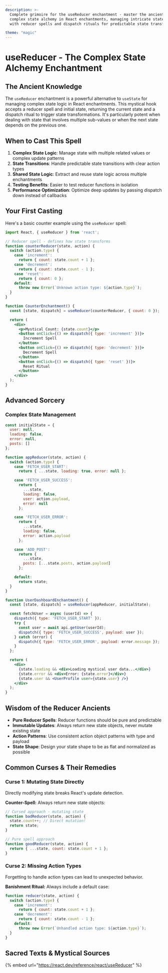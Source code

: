 ```yaml
---
description: >-
  Complete grimoire for the useReducer enchantment - master the ancient art of
  complex state alchemy in React enchantments, managing intricate state logic
  with reducer spells and dispatch rituals for predictable state transformations.

theme: "magic"
---
```


# useReducer - The Complex State Alchemy Enchantment

## The Ancient Knowledge

The `useReducer` enchantment is a powerful alternative to `useState` for managing complex state logic in React enchantments. This mystical hook accepts a reducer spell and initial state, returning the current state and a dispatch ritual to trigger state transformations. It's particularly potent when dealing with state that involves multiple sub-values or when the next state depends on the previous one.

## When to Cast This Spell

1. **Complex State Logic**: Manage state with multiple related values or complex update patterns
2. **State Transitions**: Handle predictable state transitions with clear action types
3. **Shared State Logic**: Extract and reuse state logic across multiple enchantments
4. **Testing Benefits**: Easier to test reducer functions in isolation
5. **Performance Optimization**: Optimize deep updates by passing dispatch down instead of callbacks

## Your First Casting

Here's a basic counter example using the `useReducer` spell:

```jsx
import React, { useReducer } from 'react';

// Reducer spell - defines how state transforms
function counterReducer(state, action) {
  switch (action.type) {
    case 'increment':
      return { count: state.count + 1 };
    case 'decrement':
      return { count: state.count - 1 };
    case 'reset':
      return { count: 0 };
    default:
      throw new Error(`Unknown action type: ${action.type}`);
  }
}

function CounterEnchantment() {
  const [state, dispatch] = useReducer(counterReducer, { count: 0 });

  return (
    <div>
      <p>Mystical Count: {state.count}</p>
      <button onClick={() => dispatch({ type: 'increment' })}>
        Increment Spell
      </button>
      <button onClick={() => dispatch({ type: 'decrement' })}>
        Decrement Spell
      </button>
      <button onClick={() => dispatch({ type: 'reset' })}>
        Reset Ritual
      </button>
    </div>
  );
}
```

## Advanced Sorcery

### Complex State Management

```jsx
const initialState = {
  user: null,
  loading: false,
  error: null,
  posts: []
};

function appReducer(state, action) {
  switch (action.type) {
    case 'FETCH_USER_START':
      return { ...state, loading: true, error: null };

    case 'FETCH_USER_SUCCESS':
      return {
        ...state,
        loading: false,
        user: action.payload,
        error: null
      };

    case 'FETCH_USER_ERROR':
      return {
        ...state,
        loading: false,
        error: action.payload
      };

    case 'ADD_POST':
      return {
        ...state,
        posts: [...state.posts, action.payload]
      };

    default:
      return state;
  }
}

function UserDashboardEnchantment() {
  const [state, dispatch] = useReducer(appReducer, initialState);

  const fetchUser = async (userId) => {
    dispatch({ type: 'FETCH_USER_START' });
    try {
      const user = await api.getUser(userId);
      dispatch({ type: 'FETCH_USER_SUCCESS', payload: user });
    } catch (error) {
      dispatch({ type: 'FETCH_USER_ERROR', payload: error.message });
    }
  };

  return (
    <div>
      {state.loading && <div>Loading mystical user data...</div>}
      {state.error && <div>Error: {state.error}</div>}
      {state.user && <UserProfile user={state.user} />}
    </div>
  );
}
```

## Wisdom of the Reducer Ancients

- **Pure Reducer Spells**: Reducer functions should be pure and predictable
- **Immutable Updates**: Always return new state objects, never mutate existing state
- **Action Patterns**: Use consistent action object patterns with type and payload
- **State Shape**: Design your state shape to be as flat and normalized as possible

## Common Curses & Their Remedies

### Curse 1: Mutating State Directly
Directly modifying state breaks React's update detection.

**Counter-Spell:**
Always return new state objects:

```jsx
// Cursed approach - mutating state
function badReducer(state, action) {
  state.count++; // Direct mutation!
  return state;
}

// Pure spell approach
function goodReducer(state, action) {
  return { ...state, count: state.count + 1 };
}
```

### Curse 2: Missing Action Types
Forgetting to handle action types can lead to unexpected behavior.

**Banishment Ritual:**
Always include a default case:

```jsx
function reducer(state, action) {
  switch (action.type) {
    case 'increment':
      return { count: state.count + 1 };
    case 'decrement':
      return { count: state.count - 1 };
    default:
      throw new Error(`Unhandled action type: ${action.type}`);
  }
}
```

## Sacred Texts & Mystical Sources

{% embed url="https://react.dev/reference/react/useReducer" %}

